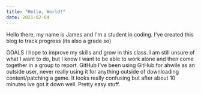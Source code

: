 ```yaml
---
title: "Hello, World!"
date: 2021-02-04
---
```

Hello there, my name is James and I'm a student in coding. I've created this blog to track progress (its also a grade so)

GOALS
I hope to improve my skills and grow in this class.
I am still unsure of what I want to do, but I know I want to be able to work alone and then come together in a group to report.
GitHub
I've been using GitHub for ahwile as an outside user, never really using it for anything outside of downloading content/patching a game.
It looks really confusing but after about 10 minutes Ive got it down well. Pretty easy stuff.
